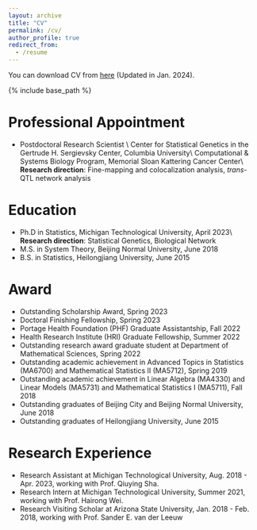 ```yaml
---
layout: archive
title: "CV"
permalink: /cv/
author_profile: true
redirect_from:
  - /resume
---
```

You can download CV from [here](/files/CV_Xuewei.pdf) (Updated in Jan. 2024).

{% include base_path %}

Professional Appointment
======
* Postdoctoral Research Scientist \\
Center for Statistical Genetics in the Gertrude H. Sergievsky Center, Columbia University\\
Computational \& Systems Biology Program, Memorial Sloan Kattering Cancer Center\\
**Research direction**: Fine-mapping and colocalization analysis, *trans*-QTL network analysis

Education
======
* Ph.D in Statistics, Michigan Technological University, April 2023\\
**Research direction**: Statistical Genetics, Biological Network
* M.S. in System Theory, Beijing Normal University, June 2018
* B.S. in Statistics, Heilongjiang University, June 2015


Award
======
* Outstanding Scholarship Award,  Spring 2023
* Doctoral Finishing Fellowship, Spring 2023
* Portage Health Foundation (PHF) Graduate Assistantship, Fall 2022
* Health Research Institute (HRI) Graduate Fellowship, Summer 2022
* Outstanding research award graduate student at Department of Mathematical Sciences, Spring 2022
* Outstanding academic achievement in Advanced Topics in Statistics (MA6700) and
Mathematical Statistics II (MA5712), Spring 2019
* Outstanding academic achievement in Linear Algebra (MA4330) and Linear Models (MA5731) and Mathematical Statistics I (MA5711), Fall 2018
* Outstanding graduates of Beijing City and Beijing Normal University, June 2018
* Outstanding graduates of Heilongjiang University, June 2015
  
Research Experience
======
* Research Assistant at Michigan Technological University, Aug. 2018 - Apr. 2023, working with Prof. Qiuying Sha.
* Research Intern at Michigan Technological University, Summer 2021, working with Prof. Hairong Wei.
* Research Visiting Scholar at Arizona State University, Jan. 2018 - Feb. 2018, working with Prof. Sander E. van der Leeuw
